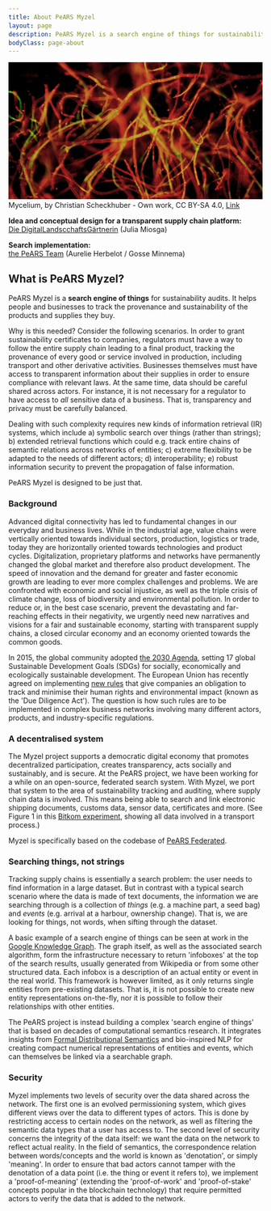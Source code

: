 ```yaml
---
title: About PeARS Myzel
layout: page
description: PeARS Myzel is a search engine of things for sustainability auditing
bodyClass: page-about
---
```


![Mycelium in the wild](/images/illustrations/myzel.jpg)
Mycelium, by Christian Scheckhuber - Own work, CC BY-SA 4.0, <a href="https://commons.wikimedia.org/w/index.php?curid=44748236">Link</a>


**Idea and conceptual design for a transparent supply chain platform:**<br> [Die DigitalLandscchaftsGärtnerin](https://diedigitallandschaftsgaertnerin.de/) (Julia Miosga)

**Search implementation:**<br> [the PeARS Team](https://pearsproject.org/team/)  (Aurelie Herbelot / Gosse Minnema)



## What is PeARS Myzel? 

PeARS Myzel is a <b>search engine of things</b> for sustainability audits. It helps people and businesses to track the provenance and sustainability of the products and supplies they buy.

Why is this needed? Consider the following scenarios. In order to grant sustainability certificates to companies, regulators must have a way to follow the entire supply chain leading to a final product, tracking the provenance of every good or service involved in production, including transport and other derivative activities. Businesses themselves must have access to transparent information about their supplies in order to ensure compliance with relevant laws. At the same time, data should be careful shared across actors. For instance, it is not necessary for a regulator to have access to *all* sensitive data of a business. That is, transparency and privacy must be carefully balanced.

Dealing with such complexity requires new kinds of information retrieval (IR) systems, which include a) symbolic search over things (rather than strings); b)  extended retrieval functions which could e.g. track entire chains of semantic relations across networks of entities; c) extreme flexibility to be adapted to the needs of different actors; d) interoperability; e) robust information security to prevent the propagation of false information.

PeARS Myzel is designed to be just that.


### Background

Advanced digital connectivity has led to fundamental changes in our everyday and business lives. While in the industrial age, value chains were vertically oriented towards individual sectors, production, logistics or trade, today they are horizontally oriented towards technologies and product cycles. Digitalization, proprietary platforms and networks have permanently changed the global market and therefore also product development. The speed of innovation and the demand for greater and faster economic growth are leading to ever more complex challenges and problems. We are confronted with economic and social injustice, as well as the triple crisis of climate change, loss of biodiversity and environmental pollution. In order to reduce or, in the best case scenario, prevent the devastating and far-reaching effects in their negativity, we urgently need new narratives and visions for a fair and sustainable economy, starting with transparent supply chains, a closed circular economy and an economy oriented towards the common goods.

In 2015, the global community adopted [the 2030 Agenda](https://sdgs.un.org/goals), setting 17 global Sustainable Development Goals (SDGs) for socially, economically and ecologically sustainable development. The European Union has recently agreed on implementing [new rules](https://commission.europa.eu/business-economy-euro/doing-business-eu/corporate-sustainability-due-diligence_en) that give companies an obligation to track and minimise their human rights and environmental impact (known as the 'Due Diligence Act'). The question is how such rules are to be implemented in complex business networks involving many different actors, products, and industry-specific regulations.


### A decentralised system

The Myzel project supports a democratic digital economy that promotes decentralized participation, creates transparency, acts socially and sustainably, and is secure. At the PeARS project, we have been working for a while on an open-source, federated search system. With Myzel, we port that system to the area of sustainability tracking and auditing, where supply chain data is involved. This means being able to search and link electronic shipping documents, customs data, sensor data, certificates and more. (See Figure 1 in this [Bitkom experiment](https://www.bitkom.org/sites/main/files/2020-10/201014_bitkom-paper_digital-supply-chain-experiment.pdf), showing all data involved in a transport process.)

Myzel is specifically based on the codebase of [PeARS Federated](/federated/).



### Searching things, not strings

Tracking supply chains is essentially a search problem: the user needs to find information in a large dataset. But in contrast with a typical search scenario where the data is made of text documents, the information we are searching through is a collection of *things* (e.g. a machine part, a seed bag) and *events* (e.g. arrival at a harbour, ownership change). That is, we are looking for things, not words, when sifting through the dataset.

A basic example of a search engine of things can be seen at work in the [Google Knowledge Graph](https://en.wikipedia.org/wiki/Google_Knowledge_Graph). The graph itself, as well as the associated search algorithm, form the infrastructure necessary to return 'infoboxes' at the top of the search results, usually generated from Wikipedia or from some other structured data. Each infobox is a description of an actual entity or event in the real world. This framework is however limited, as it only returns single entities from pre-existing datasets. That is, it is not possible to create new entity representations on-the-fly, nor it is possible to follow their relationships with other entities.

The PeARS project is instead building a complex 'search engine of things' that is based on decades of computational semantics research. It integrates insights from [Formal Distributional Semantics](https://aclanthology.org/J16-4002.pdf) and bio-inspired NLP for creating compact numerical representations of entities and events, which can themselves be linked via a searchable graph. 


### Security

Myzel implements two levels of security over the data shared across the network. The first one is an evolved permissioning system, which gives different views over the data to different types of actors. This is done by restricting access to certain nodes on the network, as well as filtering the semantic data types that a user has access to. The second level of security concerns the integrity of the data itself: we want the data on the network to reflect actual reality. In the field of semantics, the correspondence relation between words/concepts and the world is known as 'denotation', or simply 'meaning'. In order to ensure that bad actors cannot tamper with the denotation of a data point (i.e. the thing or event it refers to), we implement a 'proof-of-meaning' (extending the 'proof-of-work' and 'proof-of-stake' concepts popular in the blockchain technology) that require permitted actors to verify the data that is added to the network. 

 
